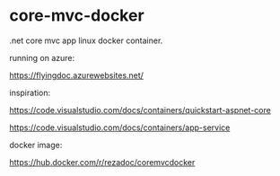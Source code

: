 # core-mvc-docker
.net core mvc app linux docker container.

running on azure: 

https://flyingdoc.azurewebsites.net/

inspiration:

https://code.visualstudio.com/docs/containers/quickstart-aspnet-core

https://code.visualstudio.com/docs/containers/app-service

docker image:

https://hub.docker.com/r/rezadoc/coremvcdocker
